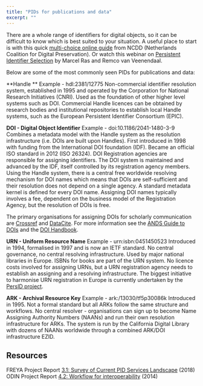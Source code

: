 ```yaml
---
title: "PIDs for publications and data"
excerpt: ""
---
```

There are a whole range of identifiers for digital objects, so it can be difficult to know which is best suited to your situation. A useful place to start is with this quick [multi-choice online guide](http://www.ncdd.nl/en/pid-wijzer) from NCDD (Netherlands Coalition for Digital Preservation). Or watch this webinar on [Persistent Identifier Selection](https://youtu.be/a-HQqpWCcqY) by Marcel Ras and Remco van Veenendaal.

Below are some of the most commonly seen PIDs for publications and data:

**Handle **
Example - hdl:2381/12775 
Non-commercial identifier resolution system, established in 1995 and operated by the Corporation for National Research Initiatives (CNRI). Used as the foundation of other higher level systems such as DOI. Commercial Handle licences can be obtained by research bodies and institutional repositories to establish local Handle systems, such as the European Persistent Identifier Consortium (EPIC).

**DOI - Digital Object Identifier**
Example - doi:10.1186/2041-1480-3-9
Combines a metadata model with the Handle system as the resolution infrastructure (i.e. DOIs are built upon Handles). First introduced in 1998 with funding from the International DOI foundation (IDF). Became an official ISO standard in 2012 (ISO 26324). DOI Registration agencies are responsible for assigning identifiers. The DOI system is maintained and advanced by the IDF, itself controlled by its registration agency members. Using the Handle system, there is a central free worldwide resolving mechanism for DOI names which means that DOIs are self-sufficient and their resolution does not depend on a single agency. A standard metadata kernel is defined for every DOI name. Assigning DOI names typically involves a fee, dependent on the business model of the Registration Agency, but the resolution of DOIs is free. 

The primary organisations for assigning DOIs for scholarly communication are [Crossref](https://www.crossref.org) and [DataCite](https://datacite.org/). For more information see the [ANDS Guide to DOIs](https://www.ands.org.au/guides/doi) and the [DOI Handbook](http://www.doi.org/hb.html).

**URN - Uniform Resource Name**
Example - urn:isbn:0451450523 
Introduced in 1994, formalised in 1997 and is now an IETF standard. No central governance, no central resolving infrastructure. Used by major national libraries in Europe. ISBNs for books are part of the URN system. No licence costs involved for assigning URNs, but a URN registration agency needs to establish an assigning and a resolving infrastructure. The biggest initiative to harmonise URN registration in Europe is currently undertaken by the [PersID project](http://www.persid.org/).

**ARK - Archival Resource Key**
Example - ark:/13030/tf5p30086k 
Introduced in 1995. Not a formal standard but all ARKs follow the same structure and workflows. No central resolver - organisations can sign up to become Name Assigning Authority Numbers (NAANs) and run their own resolution infrastructure for ARKs. The system is run by the California Digital Library with dozens of NAANs worldwide through a combined ARK/DOI infrastructure EZID.

## Resources
FREYA Project Report [3.1: Survey of Current PID Services Landscape](https://doi.org/10.5281/zenodo.1324296) (2018) 
ODIN Project Report [4.2: Workflow for interoperability](https://dx.doi.org/10.6084/m9.figshare.1373669.v1) (2014)